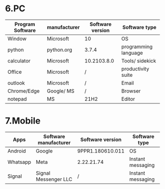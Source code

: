 # 6.PC
Program	Software | manufacturer	| Software version	| Software type
-|-|-|-
|Window|Microsoft|10|OS|
|python|python.org|3.7.4|programming language|
|calculator|Microsoft|10.2103.8.0|Tools/ sidekick|
|Office|Microsoft|/|productivity suite|
|outlook|Microsoft|/|Email|
|Chrome/Edge|Google/ MS|/|Browser
notepad|MS|21H2|Editor

# 7.Mobile
Apps|Software manufacturer|Software version|Software type
-|-|-|-
Android|Google|9PPR1.180610.011|OS
Whatsapp|Meta|2.22.21.74|Instant messaging
Signal|Signal Messenger LLC|/|Instant messaging



